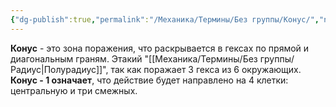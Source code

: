 ```yaml
---
{"dg-publish":true,"permalink":"/Механика/Термины/Без группы/Конус/","noteIcon":"","created":"2025-08-21T13:47:43.948+03:00","updated":"2025-09-04T08:31:14.988+03:00"}
---
```




**Конус** - это зона поражения, что раскрывается в гексах по прямой и диагональным граням. Этакий "[[Механика/Термины/Без группы/Радиус\|Полурадиус]]", так как поражает 3 гекса из 6 окружающих. 
**Конус - 1 означает**, что действие будет направлено на 4 клетки: центральную и три смежных. 